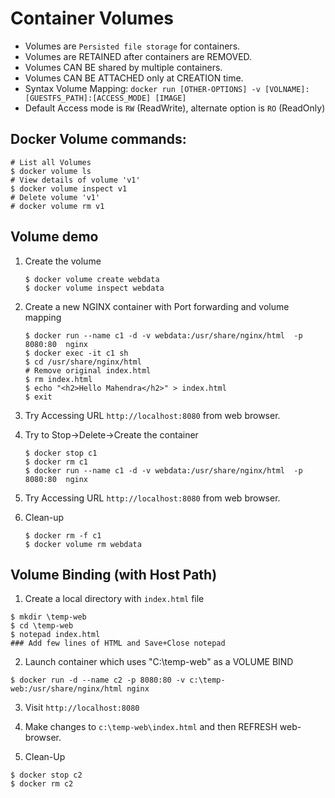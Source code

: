 # Container Volumes

* Volumes are `Persisted file storage` for containers.
* Volumes are RETAINED after containers are REMOVED.
* Volumes CAN BE shared by multiple containers.
* Volumes CAN BE ATTACHED only at CREATION time.
* Syntax Volume Mapping:
    `docker run [OTHER-OPTIONS] -v [VOLNAME]:[GUESTFS_PATH]:[ACCESS_MODE] [IMAGE]`
* Default Access mode is `RW` (ReadWrite), alternate option is `RO` (ReadOnly)

## Docker Volume commands:

```
# List all Volumes
$ docker volume ls
# View details of volume 'v1'
$ docker volume inspect v1
# Delete volume 'v1'
# docker volume rm v1
```

## Volume demo

1.  Create the volume
    
    ```
    $ docker volume create webdata
    $ docker volume inspect webdata
    ```

1.  Create a new NGINX container with Port forwarding and volume mapping

    ```
    $ docker run --name c1 -d -v webdata:/usr/share/nginx/html  -p 8080:80  nginx
    $ docker exec -it c1 sh
    $ cd /usr/share/nginx/html
    # Remove original index.html
    $ rm index.html
    $ echo "<h2>Hello Mahendra</h2>" > index.html
    $ exit
    ```

2.  Try Accessing URL `http://localhost:8080` from web browser.

3.  Try to Stop->Delete->Create the container

    ```
    $ docker stop c1
    $ docker rm c1
    $ docker run --name c1 -d -v webdata:/usr/share/nginx/html  -p 8080:80  nginx
    ```

4.  Try Accessing URL `http://localhost:8080` from web browser.

5.  Clean-up

    ```
    $ docker rm -f c1
    $ docker volume rm webdata
    ```

## Volume Binding (with Host Path)

1.  Create a local directory with `index.html` file

```
$ mkdir \temp-web
$ cd \temp-web
$ notepad index.html
### Add few lines of HTML and Save+Close notepad
```

2.  Launch container which uses "C:\temp-web" as a VOLUME BIND

```
$ docker run -d --name c2 -p 8080:80 -v c:\temp-web:/usr/share/nginx/html nginx
```

3.  Visit `http://localhost:8080`

4.  Make changes to `c:\temp-web\index.html` and then REFRESH web-browser.

5.  Clean-Up

```
$ docker stop c2
$ docker rm c2
```
